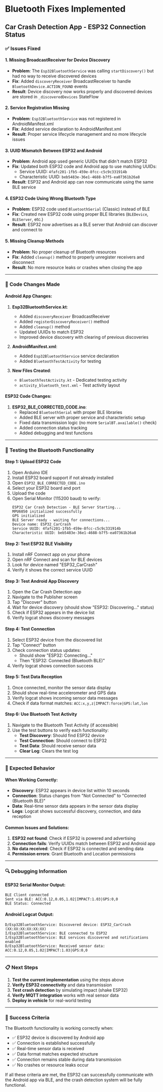 # Bluetooth Fixes Implemented
## Car Crash Detection App - ESP32 Connection Status

### ✅ **Issues Fixed**

#### 1. **Missing BroadcastReceiver for Device Discovery**
- **Problem**: The `Esp32BluetoothService` was calling `startDiscovery()` but had no way to receive discovered devices
- **Fix**: Added `discoveryReceiver` BroadcastReceiver to handle `BluetoothDevice.ACTION_FOUND` events
- **Result**: Device discovery now works properly and discovered devices are stored in `_discoveredDevices` StateFlow

#### 2. **Service Registration Missing**
- **Problem**: `Esp32BluetoothService` was not registered in AndroidManifest.xml
- **Fix**: Added service declaration to AndroidManifest.xml
- **Result**: Proper service lifecycle management and no more lifecycle issues

#### 3. **UUID Mismatch Between ESP32 and Android**
- **Problem**: Android app used generic UUIDs that didn't match ESP32
- **Fix**: Updated both ESP32 code and Android app to use matching UUIDs:
  - Service UUID: `4fafc201-1fb5-459e-8fcc-c5c9c331914b`
  - Characteristic UUID: `beb5483e-36e1-4688-b7f5-ea07361b26a8`
- **Result**: ESP32 and Android app can now communicate using the same BLE service

#### 4. **ESP32 Code Using Wrong Bluetooth Type**
- **Problem**: ESP32 code used `BluetoothSerial` (Classic) instead of BLE
- **Fix**: Created new ESP32 code using proper BLE libraries (`BLEDevice`, `BLEServer`, etc.)
- **Result**: ESP32 now advertises as a BLE server that Android can discover and connect to

#### 5. **Missing Cleanup Methods**
- **Problem**: No proper cleanup of Bluetooth resources
- **Fix**: Added `cleanup()` method to properly unregister receivers and disconnect
- **Result**: No more resource leaks or crashes when closing the app

---

### 🔧 **Code Changes Made**

#### **Android App Changes:**

1. **Esp32BluetoothService.kt**:
   - Added `discoveryReceiver` BroadcastReceiver
   - Added `registerDiscoveryReceiver()` method
   - Added `cleanup()` method
   - Updated UUIDs to match ESP32
   - Improved device discovery with clearing of previous discoveries

2. **AndroidManifest.xml**:
   - Added `Esp32BluetoothService` service declaration
   - Added `BluetoothTestActivity` for testing

3. **New Files Created**:
   - `BluetoothTestActivity.kt` - Dedicated testing activity
   - `activity_bluetooth_test.xml` - Test activity layout

#### **ESP32 Code Changes:**

1. **ESP32_BLE_CORRECTED_CODE.ino**:
   - Replaced `BluetoothSerial` with proper BLE libraries
   - Added BLE server with proper service and characteristic setup
   - Fixed data transmission logic (no more `SerialBT.available()` check)
   - Added connection status tracking
   - Added debugging and test functions

---

### 🧪 **Testing the Bluetooth Functionality**

#### **Step 1: Upload ESP32 Code**
1. Open Arduino IDE
2. Install ESP32 board support if not already installed
3. Open `ESP32_BLE_CORRECTED_CODE.ino`
4. Select your ESP32 board and port
5. Upload the code
6. Open Serial Monitor (115200 baud) to verify:
   ```
   ESP32 Car Crash Detection - BLE Server Starting...
   MPU6050 initialized successfully
   GPS initialized
   BLE Server ready - waiting for connections...
   Device name: ESP32_CarCrash
   Service UUID: 4fafc201-1fb5-459e-8fcc-c5c9c331914b
   Characteristic UUID: beb5483e-36e1-4688-b7f5-ea07361b26a8
   ```

#### **Step 2: Test ESP32 BLE Visibility**
1. Install nRF Connect app on your phone
2. Open nRF Connect and scan for BLE devices
3. Look for device named "ESP32_CarCrash"
4. Verify it shows the correct service UUID

#### **Step 3: Test Android App Discovery**
1. Open the Car Crash Detection app
2. Navigate to the Publisher screen
3. Tap "Discover" button
4. Wait for device discovery (should show "ESP32: Discovering..." status)
5. Check if ESP32 appears in the device list
6. Verify logcat shows discovery messages

#### **Step 4: Test Connection**
1. Select ESP32 device from the discovered list
2. Tap "Connect" button
3. Check connection status updates:
   - Should show "ESP32: Connecting..."
   - Then "ESP32: Connected (Bluetooth BLE)"
4. Verify logcat shows connection success

#### **Step 5: Test Data Reception**
1. Once connected, monitor the sensor data display
2. Should show real-time accelerometer and GPS data
3. Verify logcat shows incoming sensor data messages
4. Check if data format matches: `ACC:x,y,z|IMPACT:force|GPS:lat,lon`

#### **Step 6: Use Bluetooth Test Activity**
1. Navigate to the Bluetooth Test Activity (if accessible)
2. Use the test buttons to verify each functionality:
   - **Test Discovery**: Should find ESP32 device
   - **Test Connection**: Should connect to ESP32
   - **Test Data**: Should receive sensor data
   - **Clear Log**: Clears the test log

---

### 📱 **Expected Behavior**

#### **When Working Correctly:**
- **Discovery**: ESP32 appears in device list within 10 seconds
- **Connection**: Status changes from "Not Connected" to "Connected (Bluetooth BLE)"
- **Data**: Real-time sensor data appears in the sensor data display
- **Logs**: Logcat shows successful discovery, connection, and data reception

#### **Common Issues and Solutions:**
1. **ESP32 not found**: Check if ESP32 is powered and advertising
2. **Connection fails**: Verify UUIDs match between ESP32 and Android app
3. **No data received**: Check if ESP32 is connected and sending data
4. **Permission errors**: Grant Bluetooth and Location permissions

---

### 🔍 **Debugging Information**

#### **ESP32 Serial Monitor Output:**
```
BLE Client connected
Sent via BLE: ACC:0.12,0.05,1.02|IMPACT:1.03|GPS:0,0
BLE Status: Connected
```

#### **Android Logcat Output:**
```
D/Esp32BluetoothService: Discovered device: ESP32_CarCrash (XX:XX:XX:XX:XX:XX)
I/Esp32BluetoothService: BLE connected to ESP32
I/Esp32BluetoothService: BLE services discovered and notifications enabled
D/Esp32BluetoothService: Received sensor data: ACC:0.12,0.05,1.02|IMPACT:1.03|GPS:0,0
```

---

### 📋 **Next Steps**

1. **Test the current implementation** using the steps above
2. **Verify ESP32 connectivity** and data transmission
3. **Test crash detection** by simulating impact (shake ESP32)
4. **Verify MQTT integration** works with real sensor data
5. **Deploy in vehicle** for real-world testing

---

### 🎯 **Success Criteria**

The Bluetooth functionality is working correctly when:
- ✅ ESP32 device is discovered by Android app
- ✅ Connection is established successfully
- ✅ Real-time sensor data is received
- ✅ Data format matches expected structure
- ✅ Connection remains stable during data transmission
- ✅ No crashes or resource leaks occur

If all these criteria are met, the ESP32 can successfully communicate with the Android app via BLE, and the crash detection system will be fully functional.
